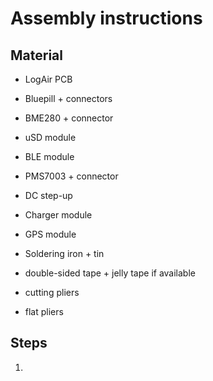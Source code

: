 # Assembly instructions

## Material

- LogAir PCB
- Bluepill + connectors
- BME280 + connector
- uSD module
- BLE module
- PMS7003 + connector
- DC step-up
- Charger module
- GPS module

- Soldering iron + tin
- double-sided tape + jelly tape if available
- cutting pliers
- flat pliers

## Steps

1. 
